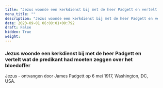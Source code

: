 ```yaml
---
title: "Jezus woonde een kerkdienst bij met de heer Padgett en vertelt wat de predikant had moeten zeggen over het bloedoffer"
menu_title: ""
description: "Jezus woonde een kerkdienst bij met de heer Padgett en vertelt wat de predikant had moeten zeggen over het bloedoffer"
date: 2023-09-01 06:00:01+00:792
draft: False
hidden: True
weight:
---
```

### Jezus woonde een kerkdienst bij met de heer Padgett en vertelt wat de predikant had moeten zeggen over het bloedoffer

Jezus - ontvangen door James Padgett op 6 mei 1917, Washington, DC, USA.
